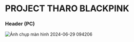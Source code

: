 # PROJECT THARO BLACKPINK
### Header (PC)
![Ảnh chụp màn hình 2024-06-29 094206](https://github.com/0936418659bin/Shop_Tharo_BlackPink/assets/154772122/7d17a790-beb6-43a7-b57a-86dd10a6c6fa)

